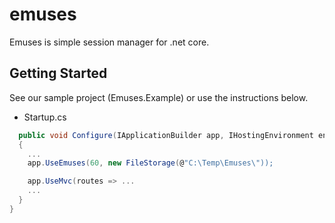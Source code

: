 # emuses

Emuses is simple session manager for .net core.

## Getting Started

See our sample project (Emuses.Example) or use the instructions below.

- Startup.cs
    
```C#
  public void Configure(IApplicationBuilder app, IHostingEnvironment env, ILoggerFactory loggerFactory)
  {
    ...
    app.UseEmuses(60, new FileStorage(@"C:\Temp\Emuses\"));

    app.UseMvc(routes => ...
    ...
  }
}
```
   